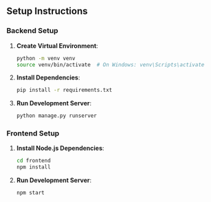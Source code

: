 ## Setup Instructions

### Backend Setup

1. **Create Virtual Environment**:
   ```bash
   python -m venv venv
   source venv/bin/activate  # On Windows: venv\Scripts\activate
   ```

2. **Install Dependencies**:
   ```bash
   pip install -r requirements.txt
   ```
3. **Run Development Server**:
   ```bash
   python manage.py runserver
   ```

### Frontend Setup

1. **Install Node.js Dependencies**:
   ```bash
   cd frontend
   npm install
   ```

2. **Run Development Server**:
   ```bash
   npm start
   ```